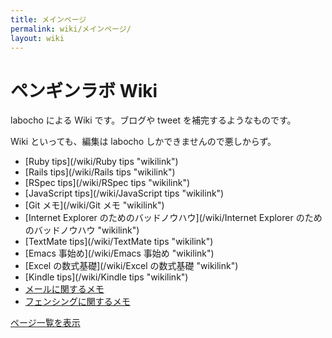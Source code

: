```yaml
---
title: メインページ
permalink: wiki/メインページ/
layout: wiki
---
```


ペンギンラボ Wiki
=================

labocho による Wiki です。ブログや tweet を補完するようなものです。

Wiki といっても、編集は labocho しかできませんので悪しからず。

-   [Ruby tips](/wiki/Ruby tips "wikilink")
-   [Rails tips](/wiki/Rails tips "wikilink")
-   [RSpec tips](/wiki/RSpec tips "wikilink")
-   [JavaScript tips](/wiki/JavaScript tips "wikilink")
-   [Git メモ](/wiki/Git メモ "wikilink")
-   [Internet Explorer
    のためのバッドノウハウ](/wiki/Internet Explorer のためのバッドノウハウ "wikilink")
-   [TextMate tips](/wiki/TextMate tips "wikilink")
-   [Emacs 事始め](/wiki/Emacs 事始め "wikilink")
-   [Excel の数式基礎](/wiki/Excel の数式基礎 "wikilink")
-   [Kindle tips](/wiki/Kindle tips "wikilink")
-   [メールに関するメモ](メールに関するメモ "wikilink")
-   [フェンシングに関するメモ](フェンシングに関するメモ "wikilink")

[ページ一覧を表示](特別:ページ一覧 "wikilink")
